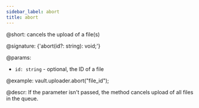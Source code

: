 ```yaml
---
sidebar_label: abort
title: abort
---          
```


@short: cancels the upload of a file(s)

@signature: {'abort(id?: string): void;'}

@params:
- `id: string` - optional, the ID of a file

@example:
vault.uploader.abort("file_id");

@descr:
If the parameter isn't passed, the method cancels upload of all files in the queue.
